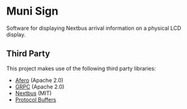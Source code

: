 # Muni Sign

Software for displaying Nextbus arrival information on a physical LCD display.

## Third Party

This project makes use of the following third party libraries:

* [Afero](https://github.com/spf13/afero) (Apache 2.0)
* [GRPC](https://github.com/grpc/grpc) (Apache 2.0)
* [Nextbus](https://github.com/dinedal/nextbus) (MIT)
* [Protocol Buffers](https://github.com/google/protobuf)
